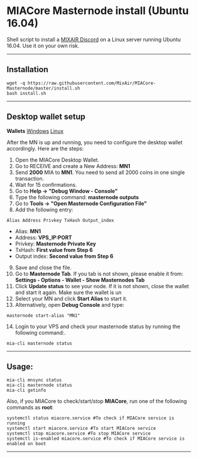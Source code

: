 # MIACore Masternode install (Ubuntu 16.04)
Shell script to install a [MIXAIR Discord](https://discord.gg/KVea7qV) on a Linux server running Ubuntu 16.04. Use it on your own risk.
***

## Installation
```
wget -q https://raw.githubusercontent.com/MixAir/MIACore-Masternode/master/install.sh
bash install.sh
```
***

## Desktop wallet setup  
**Wallets**
[Windows](https://github.com/MixAir/MIACore/releases/)
[Linux](https://github.com/MixAir/MIACore/releases/)

After the MN is up and running, you need to configure the desktop wallet accordingly. Here are the steps:  
1. Open the MIACore Desktop Wallet.  
2. Go to RECEIVE and create a New Address: **MN1**  
3. Send **2000** MIA to **MN1**. You need to send all 2000 coins in one single transaction.
4. Wait for 15 confirmations.  
5. Go to **Help -> "Debug Window - Console"**  
6. Type the following command: **masternode outputs**
7. Go to  **Tools -> "Open Masternode Configuration File"**
8. Add the following entry:
```
Alias Address Privkey TxHash Output_index
```
* Alias: **MN1**
* Address: **VPS_IP:PORT**
* Privkey: **Masternode Private Key**
* TxHash: **First value from Step 6**
* Output index:  **Second value from Step 6**
9. Save and close the file.
10. Go to **Masternode Tab**. If you tab is not shown, please enable it from: **Settings - Options - Wallet - Show Masternodes Tab**
11. Click **Update status** to see your node. If it is not shown, close the wallet and start it again. Make sure the wallet is un
12. Select your MN and click **Start Alias** to start it.
13. Alternatively, open **Debug Console** and type:
```
masternode start-alias "MN1"
```
14. Login to your VPS and check your masternode status by running the following command:.
```
mia-cli masternode status
```
***

## Usage:
```
mia-cli mnsync status
mia-cli masternode status  
mia-cli getinfo
```
Also, if you MIACore to check/start/stop **MIACore**, run one of the following commands as **root**:

```
systemctl status miacore.service #To check if MIACore service is running  
systemctl start miacore.service #To start MIACore service  
systemctl stop miacore.service #To stop MIACore service  
systemctl is-enabled miacore.service #To check if MIACore service is enabled on boot  
```  
***
